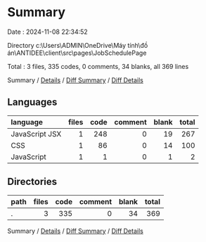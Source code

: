 # Summary

Date : 2024-11-08 22:34:52

Directory c:\\Users\\ADMIN\\OneDrive\\Máy tính\\đồ án\\ANTIDEE\\client\\src\\pages\\JobSchedulePage

Total : 3 files,  335 codes, 0 comments, 34 blanks, all 369 lines

Summary / [Details](details.md) / [Diff Summary](diff.md) / [Diff Details](diff-details.md)

## Languages
| language | files | code | comment | blank | total |
| :--- | ---: | ---: | ---: | ---: | ---: |
| JavaScript JSX | 1 | 248 | 0 | 19 | 267 |
| CSS | 1 | 86 | 0 | 14 | 100 |
| JavaScript | 1 | 1 | 0 | 1 | 2 |

## Directories
| path | files | code | comment | blank | total |
| :--- | ---: | ---: | ---: | ---: | ---: |
| . | 3 | 335 | 0 | 34 | 369 |

Summary / [Details](details.md) / [Diff Summary](diff.md) / [Diff Details](diff-details.md)